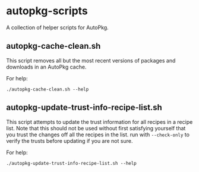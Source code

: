 # autopkg-scripts

A collection of helper scripts for AutoPkg.

## autopkg-cache-clean.sh

This script removes all but the most recent versions of packages and downloads in an AutoPkg cache.

For help:

```
./autopkg-cache-clean.sh --help
```

## autopkg-update-trust-info-recipe-list.sh

This script attempts to update the trust information for all recipes in a recipe list. Note that this should not be used without first satisfying yourself that you trust the changes off all the recipes in the list. run with `--check-only` to verify the trusts before updating if you are not sure.

For help:

```
./autopkg-update-trust-info-recipe-list.sh --help
```
